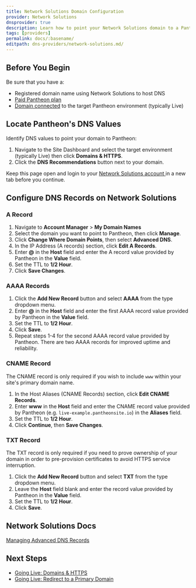 ```yaml
---
title: Network Solutions Domain Configuration
provider: Network Solutions
dnsprovider: true
description: Learn how to point your Network Solutions domain to a Pantheon site.
tags: [providers]
permalink: docs/:basename/
editpath: dns-providers/network-solutions.md/
---
```

## Before You Begin
Be sure that you have a:

- Registered domain name using Network Solutions to host DNS
- [Paid Pantheon plan](/docs/guides/going-live/plans/)
- [Domain connected](/docs/guides/going-live/domains/) to the target Pantheon environment (typically Live)

## Locate Pantheon's DNS Values
Identify DNS values to point your domain to Pantheon:

1. Navigate to the Site Dashboard and select the target environment (typically <span class="glyphicons glyphicons-cardio"></span> Live) then click **<span class="glyphicons glyphicons-home"></span> Domains & HTTPS**.
2. Click the **DNS Recommendations** button next to your domain.

Keep this page open and login to your <a href="https://godaddy.com/" target="blank">Network Solutions account <span class="glyphicons glyphicons-new-window-alt"></span></a> in a new tab before you continue.

## Configure DNS Records on Network Solutions
### A Record
1. Navigate to **Account Manager** > **My Domain Names**
2. Select the domain you want to point to Pantheon, then click **Manage**.
3. Click **Change Where Domain Points**, then select **Advanced DNS**.
4. In the IP Address (A records) section, click **Edit A Records**.
4. Enter **@** in the **Host** field and enter the A record value provided by Pantheon in the **Value** field.
5. Set the TTL to **1/2 Hour**.
6. Click **Save Changes**.

### AAAA Records
1. Click the **Add New Record** button and select **AAAA** from the type dropdown menu.
2. Enter **@** in the **Host** field and enter the first AAAA record value provided by Pantheon in the **Value** field.
3. Set the TTL to **1/2 Hour**.
4. Click **Save**.
5. Repeat steps 1-4 for the second AAAA record value provided by Pantheon. There are two AAAA records for improved uptime and reliability.

### CNAME Record
The CNAME record is only required if you wish to include `www` within your site's primary domain name.

1. In the Host Aliases (CNAME Records) section, click **Edit CNAME Records**.
2. Enter **www** in the **Host** field and enter the CNAME record value provided by Pantheon (e.g. `live-example.pantheonsite.io`) in the **Aliases** field.
3. Set the TTL to **1/2 Hour**.
4. Click **Continue**, then **Save Changes**.

### TXT Record
The TXT record is only required if you need to prove ownership of your domain in order to pre-provision certificates to avoid HTTPS service interruption.

1. Click the **Add New Record** button and select **TXT** from the type dropdown menu.
2. Leave the **Host** field blank and enter the record value provided by Pantheon in the **Value** field.
3. Set the TTL to **1/2 Hour**.
4. Click **Save**.


## Network Solutions Docs

<a href="http://www.networksolutions.com/support/how-to-manage-advanced-dns-records/" target="blank">Managing Advanced DNS Records <span class="glyphicons glyphicons-new-window-alt"></span></a>

## Next Steps

* [Going Live: Domains & HTTPS](/docs/guides/going-live/domains-https/)
* [Going Live: Redirect to a Primary Domain](/docs/guides/going-live/redirects/)
